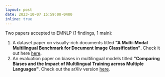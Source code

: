 ```yaml
---
layout: post
date: 2023-10-07 15:59:00-0400
inline: true
---
```


Two papers accepted to EMNLP (1 findings, 1 main):
1. A dataset paper on visually-rich documents titled <strong>"A Multi-Modal Multilingual Benchmark for Document Image Classification"</strong>. Check it out here <a href="https://arxiv.org/pdf/2310.16356.pdf">here</a>. 
2. An evaluation paper on biases in multilingual models titled <strong>"Comparing Biases and the Impact of Multilingual Training across Multiple Languages"</strong>. Check out the arXiv version <a href="https://arxiv.org/pdf/2305.11242.pdf">here</a>. 
